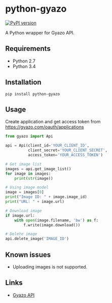 # python-gyazo
[![PyPI version](https://badge.fury.io/py/python-gyazo.svg)](http://badge.fury.io/py/python-gyazo)

A Python wrapper for Gyazo API.

## Requirements
* Python 2.7
* Python 3.4

## Installation
`pip install python-gyazo`

## Usage
Create application and get access token from https://gyazo.com/oauth/applications

```python
from gyazo import Api

api = Api(client_id='YOUR_CLIENT_ID',
          client_secret='YOUR_CLIENT_SECRET',
          access_token='YOUR_ACCESS_TOKEN')

# Get image list
images = api.get_image_list()
for image in images:
    print(str(image))

# Using image model
image = images[0]
print("Image ID: " + image.image_id)
print("URL: " + image.url)

# Download image
if image.url:
    with open(image.filename, 'bw') as f:
        f.write(image.download())

# Delete image
api.delete_image('IMAGE_ID')
```

## Known issues
* Uploading images is not supported.

## Links
* [Gyazo API](https://gyazo.com/api/docs)
